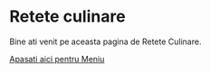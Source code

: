 # Retete culinare

Bine ati venit pe aceasta pagina de Retete Culinare.

[Apasati aici pentru Meniu](./Meniu)
